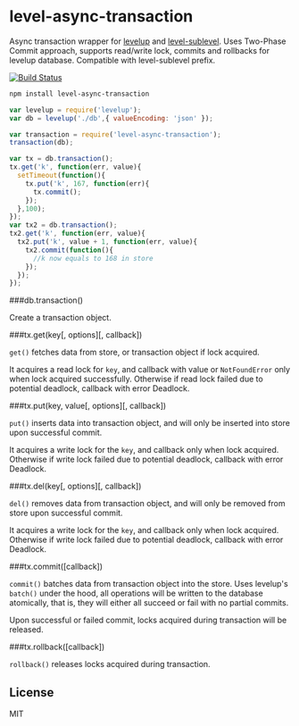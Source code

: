 # level-async-transaction

Async transaction wrapper for [levelup](https://github.com/rvagg/node-levelup) and [level-sublevel](https://github.com/dominictarr/level-sublevel). 
Uses Two-Phase Commit approach, supports read/write lock, commits and rollbacks for levelup database. Compatible with level-sublevel prefix.

[![Build Status](https://travis-ci.org/cshum/level-async-transaction.svg?branch=master)](https://travis-ci.org/cshum/level-async-transaction)

```bash
npm install level-async-transaction
```

```Javascript
var levelup = require('levelup');
var db = levelup('./db',{ valueEncoding: 'json' });

var transaction = require('level-async-transaction');
transaction(db);

var tx = db.transaction();
tx.get('k', function(err, value){
  setTimeout(function(){
    tx.put('k', 167, function(err){
      tx.commit();
    });
  },100);
});
var tx2 = db.transaction();
tx2.get('k', function(err, value){
  tx2.put('k', value + 1, function(err, value){
    tx2.commit(function(){
      //k now equals to 168 in store
    });
  });
});
```

###db.transaction()

Create a transaction object.

###tx.get(key[, options][, callback])

`get()` fetches data from store, or transaction object if lock acquired. 

It acquires a read lock for `key`, and callback with value or `NotFoundError` only when lock acquired successfully. 
Otherwise if read lock failed due to potential deadlock, callback with error Deadlock.

###tx.put(key, value[, options][, callback])

`put()` inserts data into transaction object, 
and will only be inserted into store upon successful commit. 

It acquires a write lock for the `key`, and callback only when lock acquired.
Otherwise if write lock failed due to potential deadlock, callback with error Deadlock.

###tx.del(key[, options][, callback])

`del()` removes data from transaction object, 
and will only be removed from store upon successful commit. 

It acquires a write lock for the `key`, and callback only when lock acquired.
Otherwise if write lock failed due to potential deadlock, callback with error Deadlock.

###tx.commit([callback])

`commit()` batches data from transaction object into the store.
Uses levelup's `batch()` under the hood, 
all operations will be written to the database atomically, that is, they will either all succeed or fail with no partial commits.

Upon successful or failed commit, locks acquired during transaction will be released.

###tx.rollback([callback])

`rollback()` releases locks acquired during transaction.

## License

MIT
